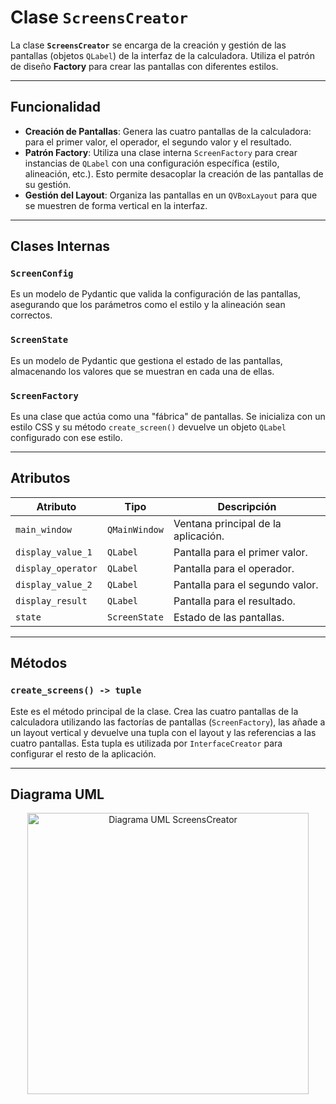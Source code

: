 # Clase `ScreensCreator`

La clase **`ScreensCreator`** se encarga de la creación y gestión de las pantallas (objetos `QLabel`) de la interfaz de la calculadora. Utiliza el patrón de diseño **Factory** para crear las pantallas con diferentes estilos.

---

## Funcionalidad

- **Creación de Pantallas**: Genera las cuatro pantallas de la calculadora: para el primer valor, el operador, el segundo valor y el resultado.
- **Patrón Factory**: Utiliza una clase interna `ScreenFactory` para crear instancias de `QLabel` con una configuración específica (estilo, alineación, etc.). Esto permite desacoplar la creación de las pantallas de su gestión.
- **Gestión del Layout**: Organiza las pantallas en un `QVBoxLayout` para que se muestren de forma vertical en la interfaz.

---

## Clases Internas

### `ScreenConfig`
Es un modelo de Pydantic que valida la configuración de las pantallas, asegurando que los parámetros como el estilo y la alineación sean correctos.

### `ScreenState`
Es un modelo de Pydantic que gestiona el estado de las pantallas, almacenando los valores que se muestran en cada una de ellas.

### `ScreenFactory`
Es una clase que actúa como una "fábrica" de pantallas. Se inicializa con un estilo CSS y su método `create_screen()` devuelve un objeto `QLabel` configurado con ese estilo.

---

## Atributos

| Atributo | Tipo | Descripción |
|---|---|---|
| `main_window` | `QMainWindow` | Ventana principal de la aplicación. |
| `display_value_1` | `QLabel` | Pantalla para el primer valor. |
| `display_operator` | `QLabel` | Pantalla para el operador. |
| `display_value_2` | `QLabel` | Pantalla para el segundo valor. |
| `display_result` | `QLabel` | Pantalla para el resultado. |
| `state` | `ScreenState` | Estado de las pantallas. |

---

## Métodos

### `create_screens() -> tuple`
Este es el método principal de la clase. Crea las cuatro pantallas de la calculadora utilizando las factorías de pantallas (`ScreenFactory`), las añade a un layout vertical y devuelve una tupla con el layout y las referencias a las cuatro pantallas. Esta tupla es utilizada por `InterfaceCreator` para configurar el resto de la aplicación.

---

## Diagrama UML

<p align="center">
    <img src="../clases_uml/uml_screen_creator.svg" alt="Diagrama UML
        ScreensCreator" width="450"/>
</p>
